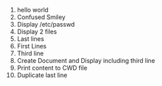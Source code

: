 1. hello world
2. Confused Smiley
3. Display /etc/passwd
4. Display 2 files
5. Last lines
6. First Lines
7. Third line
8. Create Document and Display including third line
9. Print content to CWD file
10. Duplicate last line
